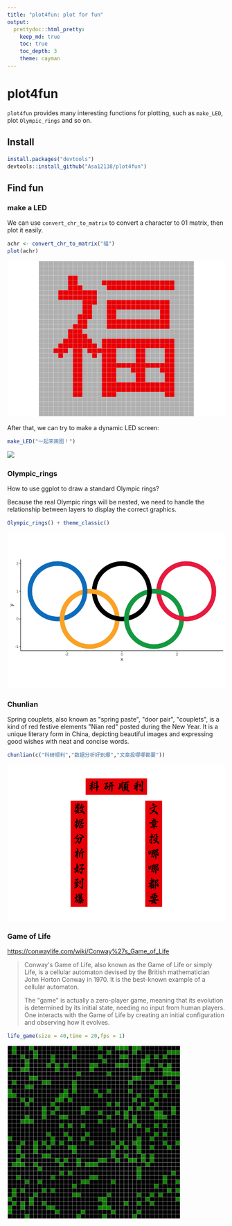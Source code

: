 ```yaml
---
title: "plot4fun: plot for fun"
output: 
  prettydoc::html_pretty:
    keep_md: true
    toc: true
    toc_depth: 3
    theme: cayman
---
```






# plot4fun

`plot4fun` provides many interesting functions for plotting, such as `make_LED`, plot `Olympic_rings` and so on.

## Install


```r
install.packages("devtools")
devtools::install_github("Asa12138/plot4fun")
```

## Find fun

### make a LED

We can use `convert_chr_to_matrix` to convert a character to 01 matrix, then plot it easily.

```r
achr <- convert_chr_to_matrix("福")
plot(achr)
```

![](README_files/figure-html/unnamed-chunk-3-1.png)<!-- -->

After that, we can try to make a dynamic LED screen:


```r
make_LED("一起来画图！")
```

![](README_files/figure-html/unnamed-chunk-4-1.gif)<!-- -->

### Olympic_rings

How to use ggplot to draw a standard Olympic rings?

Because the real Olympic rings will be nested, we need to handle the relationship between layers to display the correct graphics.


```r
Olympic_rings() + theme_classic()
```

![](README_files/figure-html/unnamed-chunk-5-1.png)<!-- -->

### Chunlian

Spring couplets, also known as "spring paste", "door pair", "couplets", is a kind of red festive elements "Nian red" posted during the New Year. It is a unique literary form in China, depicting beautiful images and expressing good wishes with neat and concise words.


```r
chunlian(c("科研顺利","数据分析好到爆","文章投哪哪都要"))
```

![](README_files/figure-html/unnamed-chunk-6-1.png)<!-- -->

### Game of Life
<https://conwaylife.com/wiki/Conway%27s_Game_of_Life>

> Conway's Game of Life, also known as the Game of Life or simply Life, is a cellular automaton devised by the British mathematician John Horton Conway in 1970. It is the best-known example of a cellular automaton.
>
> The "game" is actually a zero-player game, meaning that its evolution is determined by its initial state, needing no input from human players. One interacts with the Game of Life by creating an initial configuration and observing how it evolves.


```r
life_game(size = 40,time = 20,fps = 1)
```

![](README_files/figure-html/unnamed-chunk-7-1.gif)<!-- -->

